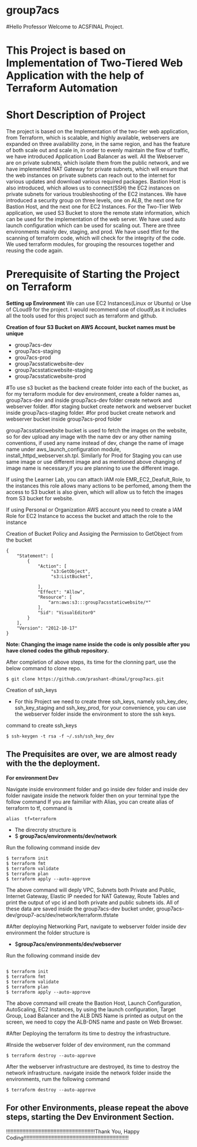 # group7acs
#Hello Professor Welcome to ACSFINAL Project. 
# This Project is based on Implementation of Two-Tiered Web Application with the help of Terraform Automation
# Short Description of Project
The project is based on the Implementation of the two-tier web application, from Terraform, which is scalable, and highly available, webservers are expanded on three availability zone, in the same region, and has the feature of both scale out and scale in, in order to evenly maintain the flow of traffic, we have introduced Application Load Balancer as well. All the Webserver are on private subnets, which isolate them from the public network, and we have implemented NAT Gateway for private subnets, which will ensure that the web instances on private subnets can reach out to the internet for various updates and download various required packages. Bastion Host is also introduced, which allows us to connect(SSH) the EC2 instances on private subnets for various troubleshooting of the EC2 instances. We have introduced a security group on three levels, one on ALB, the next one for Bastion Host, and the next one for EC2 Instances. For the Two-Tier Web application, we used S3 Bucket to store the remote state information, which can be used for the implementation of the web server. We have used auto launch configuration which can be used for scaling out. There are three environments mainly dev, staging, and prod. We have used tflint for the scanning of terraform code, which will check for the integrity of the code. We used terraform modules, for grouping the resources together and reusing the code again. 


# Prerequisite of Starting the Project on Terraform
**Setting up Environment**
We can use EC2 Instances(Linux or Ubuntu) or Use of CLoud9 for the project. I would recommend use of cloud9,as it includes all the tools used for this project such as terraform and github.

 **Creation of four S3 Bucket on AWS Account, bucket names must be unique**
* group7acs-dev
* group7acs-staging
* grou7acs-prod
* group7acsstaticwebsite-dev
* group7acsstaticwebsite-staging
* group7acsstaticwebsite-prod

#To use s3 bucket as the backend create folder into each of the bucket, as for my terraform module for dev environment, create a folder names as,  group7acs-dev and inside group7acs-dev folder create network and webserver folder.
#for staging bucket create network and webserver bucket inside group7acs-staging folder.
#for prod bucket create network and webserver bucket inside group7acs-prod folder


group7acsstaticwebsite bucket is used to fetch the images on the website, so for dev upload any image with the name dev or any other naming conventions, if used any name instead of dev, change the name of image name under aws_launch_configuration module, install_httpd_webserver.sh.tpl. Similarly for Prod for Staging you can use same image or use different image and as mentioned above changing of image name is necessary,if you are planning to use the different image. 


If using the Learner Lab, you can attach IAM role EMR_EC2_Deafult_Role, to the instances this role allows many actions to be perfomed, among them the access to S3 bucket is also given, which will allow us to fetch the images from S3 bucket for website.

If using Personal or Organization AWS account  you need to create a IAM Role for EC2 Instance to access the bucket and attach the role to the instance


Creation of Bucket Policy and Assiging the Permission to GetObject from the bucket

```
{
    "Statement": [
        {
            "Action": [
                 "s3:GetObject",
                 "s3:ListBucket",
           
            ],
            "Effect": "Allow",
            "Resource": [
                "arn:aws:s3:::group7acsstaticwebsite/*"
            ],
            "Sid": "VisualEditor0"
        }
    ],
    "Version": "2012-10-17"
}

```


**Note: Changing the image name inside the code is only possible after you have cloned codes the github repository.**

After completion of above steps, its time for the clonning part, use the below command to clone repo.
```
$ git clone https://github.com/prashant-dhimal/group7acs.git

```
Creation of ssh_keys
* For this Project we need to create three ssh_keys, namely ssh_key_dev, ssh_key_staging and ssh_key_prod, for your convenience, you can use the webserver folder inside the environment to store the ssh keys.

command to create ssh_keys
 ```
 $ ssh-keygen -t rsa -f ~/.ssh/ssh_key_dev
 
 ```

## The Prequisites are over, we are almost ready with the the deployment.
**For environment Dev**

Navigate inside environment folder and go inside dev folder and inside dev folder navigate inside the network folder then on your terminal type the follow command
If you are faimiliar with Alias, you can create alias of terraform to tf, command is 
```
alias  tf=terraform

```
* The direcroty structure is 
* $ **group7acs/environments/dev/network**


Run the following command inside dev
```
$ terraform init
$ terraform fmt
$ terraform validate
$ terraform plan
$ terraform apply --auto-approve

```
The above command will deply VPC, Subnets both Private and Public, Internet Gateway, Elastic IP needed for NAT Gateway, Route Tables and print the output of vpc id and both private and public subnets ids. All of these data are saved inside the group7acs-dev bucket under, group7acs-dev/group7-acs/dev/network/terraform.tfstate

#After deploying Networking Part, navigate to webserver folder inside dev environment
the folder structure is 
* $**group7acs/environments/dev/webserver**


Run the following command inside dev
```

$ terraform init
$ terraform fmt
$ terraform validate
$ terraform plan
$ terraform apply --auto-approve
```

The above command will create the Bastion Host, Launch Configuration, AutoScaling, EC2 Instances, by using the launch configuration, Target Group, Load Balancer and the ALB DNS Name is printed as output on the screen, we need to copy the ALB-DNS name and paste on Web Browser.

#After Deploying the terraform its time to destroy the infrastructure.

#Inside the webserver folder of dev environment, run the command
```
$ terraform destroy --auto-approve

```


After the webserver infrastructure are destroyed, its time to destroy the network infrastructure.
navigate inside the network folder inside the environments, rum the following command
```
$ terraform destroy --auto-approve  

```

## For other Environments, please repeat the above steps, starting the Dev Environment Section.

!!!!!!!!!!!!!!!!!!!!!!!!!!!!!!!!!!!!!!!!!!!!!!!!!!!!!!!!!!!!Thank You, Happy Coding!!!!!!!!!!!!!!!!!!!!!!!!!!!!!!!!!!!!!!!!!!!!!!!!!!!!!!!!!!!!!!!!!!!!!!!


